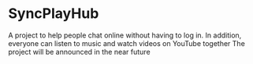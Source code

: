 # SyncPlayHub
A project to help people chat online without having to log in. In addition, everyone can listen to music and watch videos on YouTube together
The project will be announced in the near future
